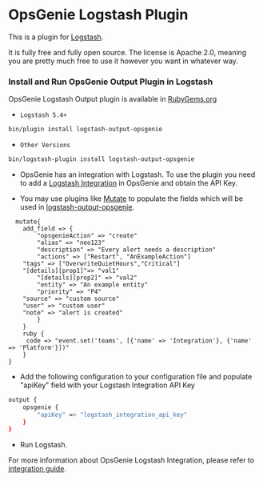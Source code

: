 # OpsGenie Logstash Plugin

This is a plugin for [Logstash](https://github.com/elastic/logstash).

It is fully free and fully open source. The license is Apache 2.0, meaning you are pretty much free to use it however you want in whatever way.

### Install and Run OpsGenie Output Plugin in Logstash

OpsGenie Logstash Output plugin is available in [RubyGems.org](https://rubygems.org/gems/logstash-output-opsgenie)

- `Logstash 5.4+`
```sh
bin/plugin install logstash-output-opsgenie
```
- `Other Versions`
```sh
bin/logstash-plugin install logstash-output-opsgenie
```

- OpsGenie has an integration with Logstash. To use the plugin you need to add a [Logstash Integration](https://app.opsgenie.com/integration?add=Logstash) in OpsGenie and obtain the API Key.

- You may use plugins like [Mutate](https://www.elastic.co/guide/en/logstash/current/plugins-filters-mutate.html) to populate the fields which will be used in [logstash-output-opsgenie](https://github.com/opsgenie/logstash-output-opsgenie).
```filter {
  mutate{
    add_field => {
        "opsgenieAction" => "create"
        "alias" => "neo123"
        "description" => "Every alert needs a description"
        "actions" => ["Restart", "AnExampleAction"]
	"tags" => ["OverwriteQuietHours","Critical"]
	"[details][prop1]"=> "val1"
        "[details][prop2]" => "val2"
        "entity" => "An example entity"
        "priority" => "P4"
	"source" => "custom source"
	"user" => "custom user"
	"note" => "alert is created"
        }
    }
    ruby {
 	 code => "event.set('teams', [{'name' => 'Integration'}, {'name' => 'Platform'}])"
    }
}
```

- Add the following configuration to your configuration file and populate "apiKey" field with your Logstash Integration API Key
```sh
output {
	opsgenie {
		"apiKey" => "logstash_integration_api_key"
	}
}
```
- Run Logstash.

For more information about OpsGenie Logstash Integration, please refer to [integration guide](https://docs.opsgenie.com/docs/logstash-integration).
